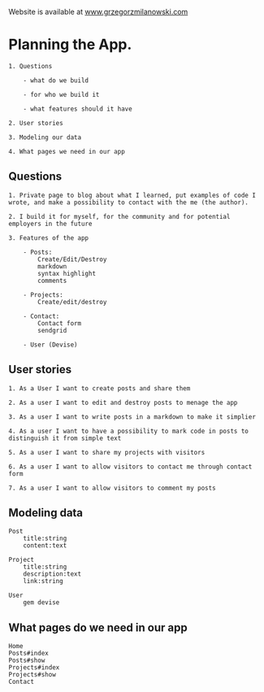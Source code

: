 Website is available at www.grzegorzmilanowski.com

# Planning the App.
    
    1. Questions
        
        - what do we build
        
        - for who we build it
        
        - what features should it have
        
    2. User stories
    
    3. Modeling our data
    
    4. What pages we need in our app
    
## Questions

    1. Private page to blog about what I learned, put examples of code I wrote, and make a possibility to contact with the me (the author).
    
    2. I build it for myself, for the community and for potential employers in the future
    
    3. Features of the app
    
        - Posts:
            Create/Edit/Destroy
            markdown
            syntax highlight
            comments
        
        - Projects:
            Create/edit/destroy
            
        - Contact:
            Contact form
            sendgrid
            
        - User (Devise)
    
## User stories

    1. As a User I want to create posts and share them
    
    2. As a user I want to edit and destroy posts to menage the app
    
    3. As a user I want to write posts in a markdown to make it simplier
    
    4. As a user I want to have a possibility to mark code in posts to distinguish it from simple text
    
    5. As a user I want to share my projects with visitors
    
    6. As a user I want to allow visitors to contact me through contact form
    
    7. As a user I want to allow visitors to comment my posts
    
## Modeling data

    Post
        title:string
        content:text
        
    Project
        title:string
        description:text
        link:string
        
    User
        gem devise
        
## What pages do we need in our app

    Home
    Posts#index
    Posts#show
    Projects#index
    Projects#show
    Contact
